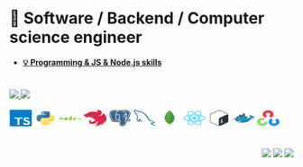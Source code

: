 <div>
   <h1>👷 Software / Backend / Computer science engineer</h1>
   <ul>
      <li><a href="https://github.com/Mariama4/Mariama4/blob/main/SKILLS.md"><strong>💡 Programming & JS & Node.js skills</strong></a> </li>
   </ul>
</div>

#

<div>
   <a href="https://github.com/mariama4">
   <img height="180em" src="https://github-readme-stats-git-master-mariama4.vercel.app/api?username=mariama4&show_icons=true&theme=dracula&include_all_commits=true&count_private=true"/>
   <img height="180em" src="https://github-readme-stats-git-master-mariama4.vercel.app/api/top-langs/?username=mariama4&layout=compact&langs_count=8&theme=dracula&exclude_repo=SIBSIU-schedule-telegram-bot,parser-edu-schedule-SIBSIU-SPO-ISP18"/>
   </a>
</div>
<div style="display: inline_block"><br>
   <img align="center" height="30" width="40" src="https://raw.githubusercontent.com/devicons/devicon/master/icons/typescript/typescript-original.svg" />
   <img align="center" height="30" width="40" src="https://raw.githubusercontent.com/devicons/devicon/master/icons/python/python-original.svg" />
   <img align="center" height="30" width="40" src="https://raw.githubusercontent.com/devicons/devicon/master/icons/nodejs/nodejs-plain-wordmark.svg" />
   <img align="center" height="30" width="40" src="https://github.com/devicons/devicon/raw/master/icons/nestjs/nestjs-plain.svg" />
   <img align="center" height="30" width="40" src="https://github.com/devicons/devicon/raw/master/icons/postgresql/postgresql-original.svg" />
   <img align="center" height="30" width="40" src="https://github.com/devicons/devicon/raw/master/icons/mysql/mysql-original.svg" />
   <img align="center" height="30" width="40" src="https://github.com/devicons/devicon/raw/master/icons/mongodb/mongodb-original.svg" />
   <img align="center" height="30" width="40" src="https://github.com/devicons/devicon/raw/master/icons/react/react-original.svg" />
   <img align="center" height="30" width="40" src="https://github.com/devicons/devicon/raw/master/icons/bash/bash-original.svg" />
   <img align="center" height="30" width="40" src="https://github.com/devicons/devicon/raw/master/icons/docker/docker-original.svg" />
  <img align="center" height="30" width="40" src="https://github.com/devicons/devicon/raw/master/icons/opencv/opencv-original.svg" />
</div>

#

<div align="right"> 
   <a href = "mailto:taskabulov.dev@gmail.com" target="_blank"><img src="https://img.shields.io/badge/-Gmail-%23333?style=for-the-badge&logo=gmail&logoColor=white"></a>
   <a href="https://t.me/gtaskabulov_dev" target="_blank"><img src="https://img.shields.io/badge/-Telegram-%23333?style=for-the-badge&logo=telegram&logoColor=white" /></a>
   <a href="https://vk.com/mariama4n" target="_blank"><img src="https://img.shields.io/badge/-Vkontakte-%23333?style=for-the-badge&logo=Vk" /></a>
</div>
